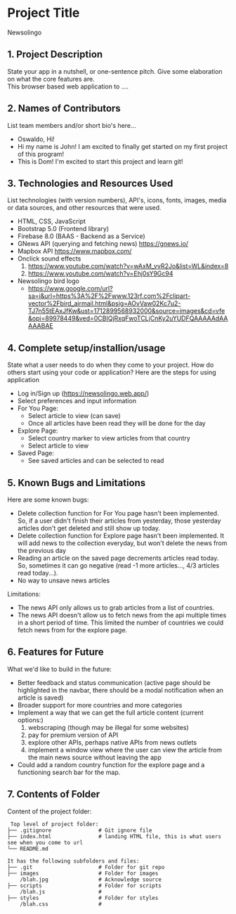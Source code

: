 # Project Title
Newsolingo

## 1. Project Description
State your app in a nutshell, or one-sentence pitch. Give some elaboration on what the core features are.  
This browser based web application to ....

## 2. Names of Contributors
List team members and/or short bio's here... 
* Oswaldo, Hi!
* Hi my name is John! I am excited to finally get started on my first project of this program!
* This is Dom! I'm excited to start this project and learn git!
	
## 3. Technologies and Resources Used
List technologies (with version numbers), API's, icons, fonts, images, media or data sources, and other resources that were used.
* HTML, CSS, JavaScript
* Bootstrap 5.0 (Frontend library)
* Firebase 8.0 (BAAS - Backend as a Service)
* GNews API (querying and fetching news) https://gnews.io/
* Mapbox API https://www.mapbox.com/
* Onclick sound effects
    1. https://www.youtube.com/watch?v=wAxM_vvR2Jo&list=WL&index=8
    2. https://www.youtube.com/watch?v=Ehj0sY9Gc94
* Newsolingo bird logo
    - https://www.google.com/url?sa=i&url=https%3A%2F%2Fwww.123rf.com%2Fclipart-vector%2Fbird_airmail.html&psig=AOvVaw02Kc7u2-TJ7n55tEAxJfKw&ust=1712899568932000&source=images&cd=vfe&opi=89978449&ved=0CBIQjRxqFwoTCLjCnKy2uYUDFQAAAAAdAAAAABAE 

## 4. Complete setup/installion/usage
State what a user needs to do when they come to your project.  How do others start using your code or application?
Here are the steps for using application
* Log in/Sign up (https://newsolingo.web.app/)
* Select preferences and input information
* For You Page:
    * Select article to view (can save)
    * Once all articles have been read they will be done for the day
* Explore Page:
    * Select country marker to view articles from that country
    * Select article to view
* Saved Page:
    * See saved articles and can be selected to read

## 5. Known Bugs and Limitations
Here are some known bugs:
* Delete collection function for For You page hasn't been implemented. So, if a user didn't finish their articles from yesterday, those yesterday articles
don't get deleted and still show up today.
* Delete collection function for Explore page hasn't been implemented. It will add news to the collection everyday, but won't delete the news from the previous day
* Reading an article on the saved page decrements articles read today. So, sometimes it can go negative (read -1 more articles..., 
4/3 articles read today...).
* No way to unsave news articles

Limitations: 
* The news API only allows us to grab articles from a list of countries.
* The news API doesn't allow us to fetch news from the api multiple times in a short period of time. This limited the number of countries we could fetch news from for the explore page.

## 6. Features for Future
What we'd like to build in the future:
* Better feedback and status communication (active page should be highlighted in the navbar, there should be a modal notification when
an article is saved)
* Broader support for more countries and more categories
* Implement a way that we can get the full article content (current options:)
    1. webscraping (though may be illegal for some websites)
    2. pay for premium version of API
    3. explore other APIs, perhaps native APIs from news outlets
    4. implement a window view where the user can view the article from the main news source without leaving the app
* Could add a random country function for the explore page and a functioning search bar for the map.

## 7. Contents of Folder
Content of the project folder:

```
 Top level of project folder: 
├── .gitignore               # Git ignore file
├── index.html               # landing HTML file, this is what users see when you come to url
└── README.md

It has the following subfolders and files:
├── .git                     # Folder for git repo
├── images                   # Folder for images
    /blah.jpg                # Acknowledge source
├── scripts                  # Folder for scripts
    /blah.js                 # 
├── styles                   # Folder for styles
    /blah.css                # 



```


